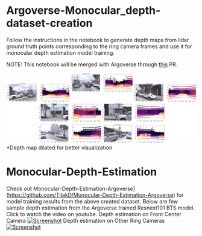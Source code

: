 # Argoverse-Monocular_depth-dataset-creation
Follow the instructions in the notebook to generate depth maps from lidar ground truth points corresponding to the ring camera frames and use it for monocular depth estimation model training. 

NOTE: This notebook will be merged with Argoverse through [this](https://github.com/argoai/argoverse-api/pull/146) PR.

![Alt text](depth_map.png?raw=true "Sample")
*Depth map dilated for better visualization



# Monocular-Depth-Estimation
Check out Monocular-Depth-Estimation-Argoverse](https://github.com/TilakD/Monocular-Depth-Estimation-Argoverse) for model training results from the above created dataset.
Below are few sample depth estimation from the Argoverse trained Resnext101 BTS model. Click to watch the video on youtube.
Depth estimation on Front Center Camera
[![Screenshot](https://github.com/TilakD/Monocular-Depth-Estimation-Argoverse/blob/master/images/vlcsnap-2020-07-20-15h53m17s829.png)](https://youtu.be/Fu7XHyHw1Gc)
Depth estimation on Other Ring Cameras
[![Screenshot](https://github.com/TilakD/Monocular-Depth-Estimation-Argoverse/blob/master/images/vlcsnap-2020-07-21-14h43m47s958.png)](https://youtu.be/mjnpUREeBcM)



